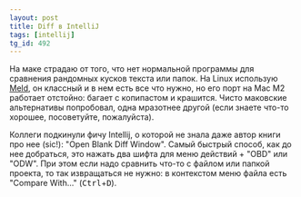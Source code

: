 ```yaml
---
layout: post
title: Diff в IntelliJ
tags: [intellij]
tg_id: 492
---
```

На маке страдаю от того, что нет нормальной программы для сравнения рандомных кусков текста или папок. На Linux использую [Meld](https://meldmerge.org/), он классный и в нем есть все что нужно, но его порт на Mac M2 работает отстойно: багает с копипастом и крашится. Чисто маковские альтернативы попробовал, одна мразотнее другой (если знаете что-то хорошее, посоветуйте, пожалуйста).

Коллеги подкинули фичу Intellij, о которой не знала даже автор книги про нее (sic!): "Open Blank Diff Window". Самый быстрый способ, как до нее добраться, это нажать два шифта для меню действий + "OBD" или "ODW". При этом если надо сравнить что-то с файлом или папкой проекта, то так извращаться не нужно: в контекстом меню файла есть "Compare With..." (<kbd>Ctrl</kbd>+<kbd>D</kbd>).

